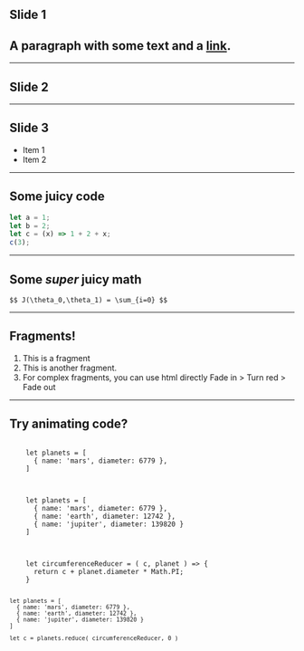 ## Slide 1

## A paragraph with some text and a [link](https://hakim.se).

---

## Slide 2

---

## Slide 3

<!-- .slide: data-background="#ff0000" -->

-   Item 1 <!-- .element: class="fragment" data-fragment-index="1" -->
-   Item 2 <!-- .element: class="fragment" data-fragment-index="2" -->

---

## Some juicy code

```js [712: 1-2|3|4]
let a = 1;
let b = 2;
let c = (x) => 1 + 2 + x;
c(3);
```

---

## Some _super_ juicy math

`$$ J(\theta_0,\theta_1) = \sum_{i=0} $$`

---

## Fragments!

1. This is a fragment <!-- .element: class="fragment" data-fragment-index="1" -->
2. This is another fragment. <!-- .element: class="fragment" data-fragment-index="2" -->
3. For complex fragments, you can use html directly <!-- .element: class="fragment" data-fragment-index="3" -->
   <span class="fragment fade-in">
   <span class="fragment highlight-red">
   <span class="fragment fade-out">
   Fade in > Turn red > Fade out
   </span>
   </span>
   </span>

---

## Try animating code?

<style>
section[data-auto-animate] pre, section[data-auto-animate] code {
  overflow: hidden !important; /* !important might be necessary to override inline styles or other CSS */
}
</style>
<section data-auto-animate>
  <pre data-id="code-animation"><code class="language-javascript" data-trim data-line-numbers data-ln-start-from="7">
    let planets = [
      { name: 'mars', diameter: 6779 },
    ]
  </code></pre>
</section>
<section data-auto-animate>
  <pre data-id="code-animation"><code class="language-javascript" data-trim data-line-numbers data-ln-start-from="7">
    let planets = [
      { name: 'mars', diameter: 6779 },
      { name: 'earth', diameter: 12742 },
      { name: 'jupiter', diameter: 139820 }
    ]
  </code></pre>
</section>
<section data-auto-animate>
  <pre data-id="code-animation"><code class="language-javascript" data-trim data-line-numbers data-ln-start-from="7">
    let circumferenceReducer = ( c, planet ) => {
      return c + planet.diameter * Math.PI;
    }

    let planets = [
      { name: 'mars', diameter: 6779 },
      { name: 'earth', diameter: 12742 },
      { name: 'jupiter', diameter: 139820 }
    ]

    let c = planets.reduce( circumferenceReducer, 0 )

</code></pre>

</section>
